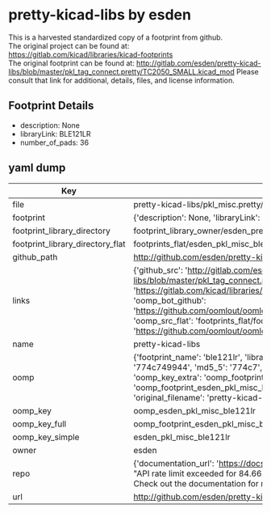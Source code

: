 # pretty-kicad-libs by esden  
This is a harvested standardized copy of a footprint from github.  
The original project can be found at:  
https://gitlab.com/kicad/libraries/kicad-footprints  
The original footprint can be found at:
http://gitlab.com/esden/pretty-kicad-libs/blob/master/pkl_tag_connect.pretty/TC2050_SMALL.kicad_mod
Please consult that link for additional, details, files, and license information.  
## Footprint Details
* description: None  
* libraryLink: BLE121LR  
* number_of_pads: 36  
## yaml dump  
| Key | Value |  
| --- | --- |  
| file | pretty-kicad-libs/pkl_misc.pretty/BLE121LR.kicad_mod |  
| footprint | {'description': None, 'libraryLink': 'BLE121LR', 'number_of_pads': 36} |  
| footprint_library_directory | footprint_library_owner/esden_pretty-kicad-libs |  
| footprint_library_directory_flat | footprints_flat/esden_pkl_misc_ble121lr/working |  
| github_path | http://github.com/esden/pretty-kicad-libs/blob/master/pkl_misc.pretty/BLE121LR.kicad_mod |  
| links | {'github_src': 'http://gitlab.com/esden/pretty-kicad-libs/blob/master/pkl_tag_connect.pretty/TC2050_SMALL.kicad_mod', 'github_src_repo': 'https://gitlab.com/kicad/libraries/kicad-footprints', 'oomp_bot': 'footprints/esden_pkl_misc_ble121lr/working', 'oomp_bot_github': 'https://github.com/oomlout/oomlout_oomp_footprint_bot/tree/main/footprints/esden_pkl_misc_ble121lr/working', 'oomp_src_flat': 'footprints_flat/footprints_flat/esden_pkl_misc_ble121lr/working', 'oomp_src_flat_github': 'https://github.com/oomlout/oomlout_oomp_footprint_src/tree/main/footprints_flat/esden_pkl_misc_ble121lr/working'} |  
| name | pretty-kicad-libs |  
| oomp | {'footprint_name': 'ble121lr', 'library_name': 'pkl_misc', 'md5': '774c74994432ab4927b1db620943dff4', 'md5_10': '774c749944', 'md5_5': '774c7', 'md5_6': '774c74', 'oomp_key': 'oomp_esden_pkl_misc_ble121lr', 'oomp_key_extra': 'oomp_footprint_esden_pkl_misc_ble121lr', 'oomp_key_full': 'oomp_footprint_esden_pkl_misc_ble121lr_774c74', 'oomp_key_simple': 'esden_pkl_misc_ble121lr', 'original_filename': 'pretty-kicad-libs/pkl_misc.pretty/BLE121LR.kicad_mod', 'owner_name': 'esden'} |  
| oomp_key | oomp_esden_pkl_misc_ble121lr |  
| oomp_key_full | oomp_footprint_esden_pkl_misc_ble121lr |  
| oomp_key_simple | esden_pkl_misc_ble121lr |  
| owner | esden |  
| repo | {'documentation_url': 'https://docs.github.com/rest/overview/resources-in-the-rest-api#rate-limiting', 'message': "API rate limit exceeded for 84.66.173.59. (But here's the good news: Authenticated requests get a higher rate limit. Check out the documentation for more details.)"} |  
| url | http://github.com/esden/pretty-kicad-libs |  

